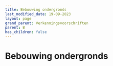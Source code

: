```yaml
---
title: Bebouwing ondergronds
last_modified_date: 19-09-2023
layout: page
grand_parent: Verkenningsvoorschriften
parent: B
has_children: false
---
```


Bebouwing ondergronds
=====================


